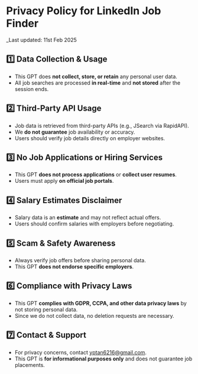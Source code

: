 # Privacy Policy for LinkedIn Job Finder 

_Last updated: 11st Feb 2025

## 1️⃣ Data Collection & Usage
- This GPT does **not collect, store, or retain** any personal user data.
- All job searches are processed **in real-time** and **not stored** after the session ends.

## 2️⃣ Third-Party API Usage
- Job data is retrieved from third-party APIs (e.g., JSearch via RapidAPI).
- We **do not guarantee** job availability or accuracy.
- Users should verify job details directly on employer websites.

## 3️⃣ No Job Applications or Hiring Services
- This GPT **does not process applications** or **collect user resumes**.
- Users must apply **on official job portals**.

## 4️⃣ Salary Estimates Disclaimer
- Salary data is an **estimate** and may not reflect actual offers.
- Users should confirm salaries with employers before negotiating.

## 5️⃣ Scam & Safety Awareness
- Always verify job offers before sharing personal data.
- This GPT **does not endorse specific employers**.

## 6️⃣ Compliance with Privacy Laws
- This GPT **complies with GDPR, CCPA, and other data privacy laws** by not storing personal data.
- Since we do not collect data, no deletion requests are necessary.

## 7️⃣ Contact & Support
- For privacy concerns, contact yptan6216@gmail.com.
- This GPT is **for informational purposes only** and does not guarantee job placements.
